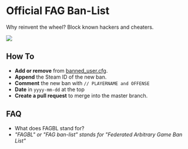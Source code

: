 # Official FAG Ban-List
Why reinvent the wheel? Block known hackers and cheaters. 

![](https://static1.squarespace.com/static/50ac3f9de4b04170ccad29d9/t/577f95d0440243084a6675d2/1467979232211/Rule+1?format=original)

## How To
* **Add or remove** from [banned_user.cfg](banned_user.cfg).
* **Append** the Steam ID of the new ban.
* **Comment** the new ban with ``// PLAYERNAME and OFFENSE``
* **Date** in ``yyyy-mm-dd`` at the top
* **Create a pull request** to merge into the master branch.

## FAQ
 * What does FAGBL stand for?
  * *"FAGBL" or "FAG ban-list" stands for "Federated Arbitrary Game Ban List"*
